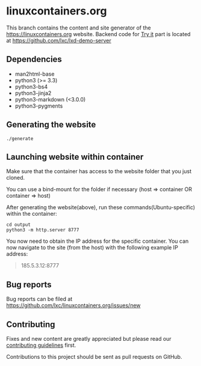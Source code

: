 # linuxcontainers.org

This branch contains the content and site generator of the
https://linuxcontainers.org website. Backend code for [Try it](https://linuxcontainers.org/lxd/try-it/)
part is located at https://github.com/lxc/lxd-demo-server

## Dependencies

 * man2html-base
 * python3 (>= 3.3)
 * python3-bs4
 * python3-jinja2
 * python3-markdown (<3.0.0)
 * python3-pygments

## Generating the website

    ./generate

## Launching website within container

Make sure that the container has access to the  website folder that you just cloned.

You can use a bind-mount for the folder if necessary (host => container OR container => host)

After generating the website(above), run these commands(Ubuntu-specific) within the container:

    cd output
    python3 -m http.server 8777

You now need to obtain the IP address for the specific container. You can now navigate to the site (from the host) with the following example IP address:

> 185.5.3.12:8777

## Bug reports

Bug reports can be filed at https://github.com/lxc/linuxcontainers.org/issues/new

## Contributing

Fixes and new content are greatly appreciated but please read our
[contributing guidelines](CONTRIBUTING.md) first.

Contributions to this project should be sent as pull requests on GitHub.
